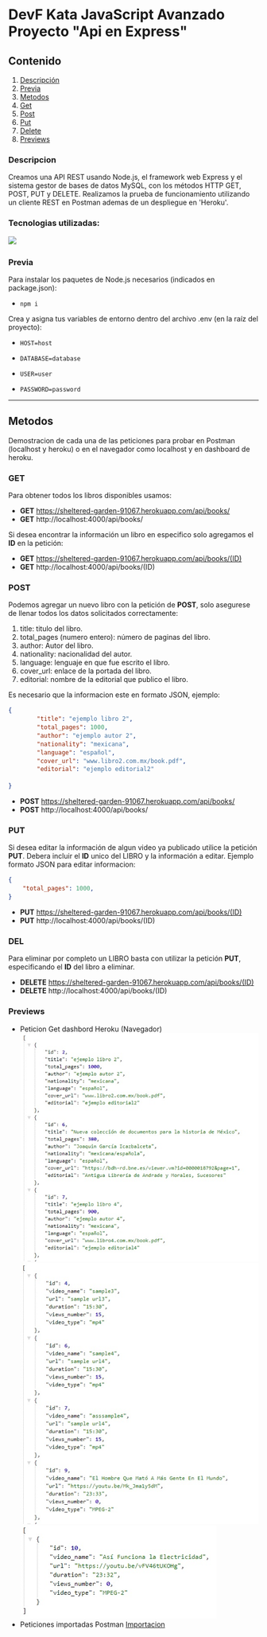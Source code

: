 # DevF Kata JavaScript Avanzado Proyecto "Api en Express"

## Contenido

1. [Descripción](#descripcion)
2. [Previa](#previa)
3. [Metodos](#metodos)
4. [Get](#get)
5. [Post](#post)
6. [Put](#put)
7. [Delete](#delete)
8. [Previews](#previews)

### Descripcion
Creamos una API REST usando Node.js, el framework web Express y el sistema gestor de bases de datos MySQL, con los métodos HTTP GET, POST, PUT y DELETE. Realizamos la  prueba de funcionamiento utilizando un cliente REST en Postman ademas de un despliegue en 'Heroku'.

### Tecnologias utilizadas:
<img src="https://img.shields.io/badge/JavaScript-fbe257?style=for-the-badge&logo=javascript&logoColor=black"> 

### Previa
Para instalar los paquetes de Node.js necesarios (indicados en package.json):

- ```npm i```

Crea y asigna tus variables de entorno dentro del archivo .env (en la raíz del proyecto):

- ```HOST=host```

- ```DATABASE=database```

- ```USER=user```

- ```PASSWORD=password```

<hr/>

## Metodos
Demostracion de cada una de las peticiones para probar en Postman (localhost y heroku) o en el navegador como localhost y en dashboard de heroku.

### GET
Para obtener todos los libros disponibles usamos:
- **GET** https://sheltered-garden-91067.herokuapp.com/api/books/
- **GET** http://localhost:4000/api/books/

Si desea encontrar la información un libro en especifico solo agregamos el **ID** en la petición:
- **GET** https://sheltered-garden-91067.herokuapp.com/api/books/(ID)
- **GET** http://localhost:4000/api/books/(ID)

### POST
Podemos agregar un nuevo libro con la petición de **POST**, solo asegurese de llenar todos los datos solicitados correctamente:

1. title: titulo del libro.
2. total_pages (numero entero): número de paginas del libro.
3. author: Autor del libro.
4. nationality: nacionalidad del autor.
5. language: lenguaje en que fue escrito el libro.
6. cover_url: enlace de la portada del libro.
7. editorial: nombre de la editorial que publico el libro.

Es necesario que la informacion este en formato JSON, ejemplo:
```json
{  
        "title": "ejemplo libro 2",
        "total_pages": 1000,
        "author": "ejemplo autor 2",
        "nationality": "mexicana",
        "language": "español",
        "cover_url": "www.libro2.com.mx/book.pdf",
        "editorial": "ejemplo editorial2"
    
}
```
- **POST** https://sheltered-garden-91067.herokuapp.com/api/books/
- **POST** http://localhost:4000/api/books/

### PUT
Si desea editar la información de algun video ya publicado utilice la petición **PUT**. Debera incluir el **ID** unico del LIBRO y la información a editar.
Ejemplo formato JSON para editar informacion:
```json
{
    "total_pages": 1000,
}
```
- **PUT** https://sheltered-garden-91067.herokuapp.com/api/books/(ID)
- **PUT** http://localhost:4000/api/books/(ID)

### DEL
Para eliminar por completo un LIBRO basta con utilizar la petición **PUT**, especificando el **ID** del libro a eliminar.
- **DELETE** https://sheltered-garden-91067.herokuapp.com/api/books/(ID)
- **DELETE** http://localhost:4000/api/books/(ID)

### Previews
- Peticion Get dashbord Heroku (Navegador)
![](./Preview/Preview1.jpg)
![](./Preview/Preview2.jpg)
![](./Preview/Preview3.jpg)
- Peticiones importadas Postman 
[Importacion](./assets/Proyect-Mod4-jsAvanzado.postman_collection.json)
